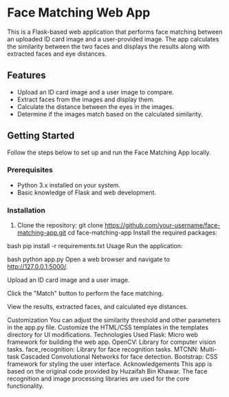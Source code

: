 # Face Matching Web App

This is a Flask-based web application that performs face matching between an uploaded ID card image and a user-provided image. The app calculates the similarity between the two faces and displays the results along with extracted faces and eye distances.

## Features

- Upload an ID card image and a user image to compare.
- Extract faces from the images and display them.
- Calculate the distance between the eyes in the images.
- Determine if the images match based on the calculated similarity.

## Getting Started

Follow the steps below to set up and run the Face Matching App locally.

### Prerequisites

- Python 3.x installed on your system.
- Basic knowledge of Flask and web development.

### Installation

1. Clone the repository:
   git clone https://github.com/your-username/face-matching-app.git
   cd face-matching-app
Install the required packages:

bash
pip install -r requirements.txt
Usage
Run the application:

bash
python app.py
Open a web browser and navigate to http://127.0.0.1:5000/.

Upload an ID card image and a user image.

Click the "Match" button to perform the face matching.

View the results, extracted faces, and calculated eye distances.

Customization
You can adjust the similarity threshold and other parameters in the app.py file.
Customize the HTML/CSS templates in the templates directory for UI modifications.
Technologies Used
Flask: Micro web framework for building the web app.
OpenCV: Library for computer vision tasks.
face_recognition: Library for face recognition tasks.
MTCNN: Multi-task Cascaded Convolutional Networks for face detection.
Bootstrap: CSS framework for styling the user interface.
Acknowledgements
This app is based on the original code provided by Huzaifah Bin Khawar.
The face recognition and image processing libraries are used for the core functionality.
